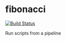 # fibonacci
[![Build Status](http://ec2-52-1-224-108.compute-1.amazonaws.com/buildStatus/icon?job=fibonacci)](http://ec2-52-1-224-108.compute-1.amazonaws.com/job/fibonacci/)

Run scripts from a pipeline
